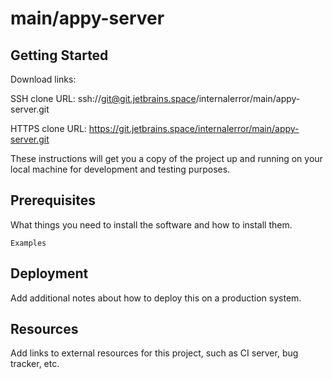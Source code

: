 # main/appy-server



## Getting Started

Download links:

SSH clone URL: ssh://git@git.jetbrains.space/internalerror/main/appy-server.git

HTTPS clone URL: https://git.jetbrains.space/internalerror/main/appy-server.git



These instructions will get you a copy of the project up and running on your local machine for development and testing purposes.

## Prerequisites

What things you need to install the software and how to install them.

```
Examples
```

## Deployment

Add additional notes about how to deploy this on a production system.

## Resources

Add links to external resources for this project, such as CI server, bug tracker, etc.
